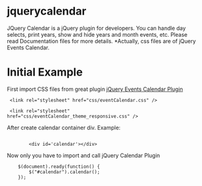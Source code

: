 jquerycalendar
==============

JQuery Calendar is a jQuery plugin for developers. You can handle day selects, print years, show and hide years and month events, etc. Please read Documentation files for more details. *Actually, css files are of jQuery Events Calendar.

Initial Example
==============

First import CSS files from great plugin <a href='http://www.vissit.com/jquery-event-calendar-plugin-english-version'>jQuery Events Calendar Plugin</a>   
    <p>
    <code>
    &lt;link rel="stylesheet" href="css/eventCalendar.css" /&gt; <br/>
    &lt;link rel="stylesheet" href="css/eventCalendar_theme_responsive.css" /&gt;
    </code>
    </p>
        
After create calendar container div. Example:
<p>
<code>
        &lt;div id='calendar'&gt;&lt;/div&gt;
</code>
</p>
Now only you have to import and call jQuery Calendar Plugin

        $(document).ready(function() {
            $("#calendar").calendar();
        });
        
<footer>

</footer>
